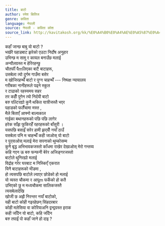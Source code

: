 ```yaml
---
title: बाटो
author: रमेश क्षितिज
genre: कविता
language: नेपाली
source: नेपाली - कविता कोश
source_link: http://kavitakosh.org/kk/%E0%A4%B0%E0%A4%AE%E0%A5%87%E0%A4%B6_%E0%A4%95%E0%A5%8D%E0%A4%B7%E0%A4%BF%E0%A4%A4%E0%A4%BF%E0%A4%9C
---
```


कहाँ जान्छ बाबु यो बाटो ?  
भर्खरै पहाडबाट झरेको एउटा निर्दोष अनुहार  
उभिन्छ म सामु र कायल बनाउँछ मलाई  
अन्यौलग्रस्त म हेरिरहन्छु  
चौतर्फी पैmलिएका बाटै बाटाहरू,  
उसबेला त्यो दुर्गम गाउँमा बसेर  
म खोजिरहन्थेँ बाटो र पुग्न चाहन्थेँ --- निष्पक्ष न्यायालय  
गरीबका नानीहरूले पढ्ने स्कुल  
र टाढाको रहस्यमय सहर  
तर कहीँ पुगेन त्यो निर्दयी बाटो  
बरु पल्टिरह्यो कुनै थकित यात्रीजस्तै भएर  
पहाडको फलैँचामा मस्त ,  
मैले बिताएँ आफ्नो बाल्यकाल  
गाईका बथानहरूको पछि पछि लागेर  
हरेक साँझ फुकिरहेँ रहरहरूको बाँसुरी ।  
यसपछि बसाइँ सरेर हामी झर‌्यौँ नयाँ ठाउँ  
यसबेला पनि म चाहन्थेँ कही जाओस् यो बाटो  
र पुर‌्याओस् मलाई मेरा सपनाको थुम्कोसम्म  
कुनै बृद्ध अभिभावकजस्तो काँधमा राखेर देखाओस् मेरो गन्तव्य  
कहि गएन ऊ बरु फन्फनी बेरेर अजिङ्गरजस्तो  
बाटोले थुनिरह्यो मलाई  
विद्रोह गरेर घरबाट म निस्किएँ एकरात  
यिनै बाटाहरूको भीडमा ,  
हो त्यसपछि बाटोले ल्याएर छोडेको हो मलाई  
यो व्यस्त चौकमा र आपूm फर्केको हो कतै  
उभिएको छु म मध्यचौकमा सालिकजस्तै  
त्यसबेलादेखि  
खोजी छ अझै निरन्तर नयाँ बाटोको,  
यही बाटो कोही गइरहेछन् सिंहदरबार  
कोही मलेसिया वा कोरियाअनि द्वन्द्वग्रस्त इराक  
कही जाँदैन यो बाटो, कहि जाँदैन  
बरु तपाईं पो कहाँ जाने हो दाइ ?

